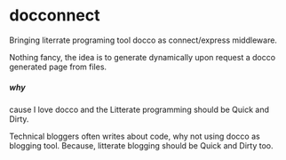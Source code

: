 # docconnect

Bringing literrate programing tool docco as connect/express middleware.

Nothing fancy, the idea is to generate dynamically upon request a docco generated page from files. 

##### why

cause I love docco and the Litterate programming should be Quick and Dirty.

Technical bloggers often writes about code, why not using docco as blogging tool. Because, litterate blogging should be Quick and Dirty too.


